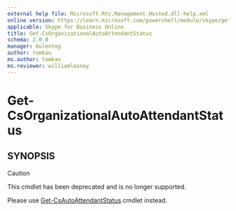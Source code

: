 ```yaml
---
external help file: Microsoft.Rtc.Management.Hosted.dll-help.xml
online version: https://learn.microsoft.com/powershell/module/skype/get-csorganizationalautoattendantstatus
applicable: Skype for Business Online
title: Get-CsOrganizationalAutoAttendantStatus
schema: 2.0.0
manager: bulenteg
author: tomkau
ms.author: tomkau
ms.reviewer: williamlooney
---
```


# Get-CsOrganizationalAutoAttendantStatus

## SYNOPSIS
> [!CAUTION]
> This cmdlet has been deprecated and is no longer supported.
> 
> Please use [Get-CsAutoAttendantStatus](Get-CsAutoAttendantStatus.md) cmdlet instead.
